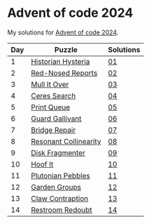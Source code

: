 # Advent of code 2024
My solutions for [Advent of code 2024](https://adventofcode.com/2024).

| Day | Puzzle                                                       | Solutions  |
|-----|--------------------------------------------------------------|------------|
| 1   | [Historian Hysteria](https://adventofcode.com/2024/day/1)    | [01](./01) |
| 2   | [Red-Nosed Reports](https://adventofcode.com/2024/day/2)     | [02](./02) |
| 3   | [Mull It Over](https://adventofcode.com/2024/day/3)          | [03](./03) |
| 4   | [Ceres Search](https://adventofcode.com/2024/day/4)          | [04](./04) |
| 5   | [Print Queue](https://adventofcode.com/2024/day/5)           | [05](./05) |
| 6   | [Guard Gallivant](https://adventofcode.com/2024/day/6)       | [06](./06) |
| 7   | [Bridge Repair](https://adventofcode.com/2024/day/7)         | [07](./07) |
| 8   | [Resonant Collinearity](https://adventofcode.com/2024/day/8) | [08](./08) |
| 9   | [Disk Fragmenter](https://adventofcode.com/2024/day/9)       | [09](./09) |
| 10  | [Hoof It](https://adventofcode.com/2024/day/10)              | [10](./10) |
| 11  | [Plutonian Pebbles](https://adventofcode.com/2024/day/11)    | [11](./11) |
| 12  | [Garden Groups](https://adventofcode.com/2024/day/12)        | [12](./12) |
| 13  | [Claw Contraption](https://adventofcode.com/2024/day/13)     | [13](./13) |
| 14  | [Restroom Redoubt](https://adventofcode.com/2024/day/14)     | [14](./14) |

